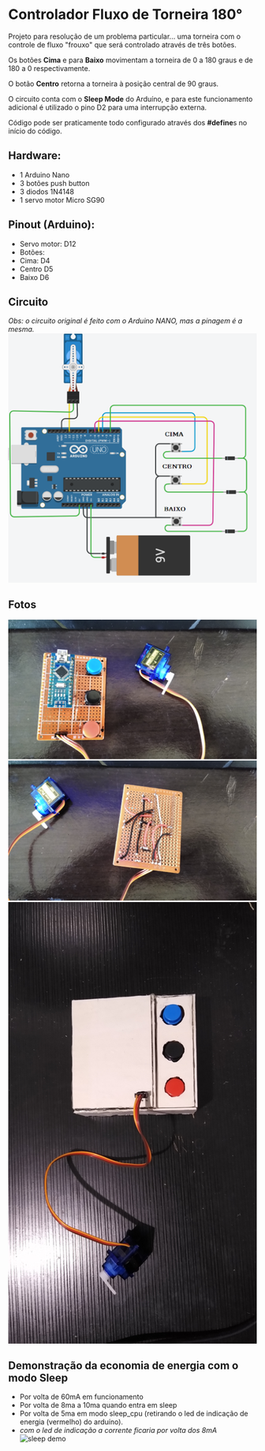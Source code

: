 # Controlador Fluxo de Torneira 180°

Projeto para resolução de um problema particular... uma torneira com o controle de fluxo "frouxo" que será controlado através de três botões.

Os botões **Cima** e para **Baixo** movimentam a torneira de 0 a 180 graus e de 180 a 0 respectivamente.

O botão **Centro** retorna a torneira à posição central de 90 graus.

O circuito conta com o **Sleep Mode** do Arduíno, e para este funcionamento adicional é utilizado o pino D2 para uma interrupção externa. 

Código pode ser praticamente todo configurado através dos **#define**s no início do código.

## Hardware:

- 1 Arduino Nano
- 3 botões push button
- 3 diodos 1N4148
- 1 servo motor Micro SG90

## Pinout (Arduino):
- Servo motor: D12
- Botões:
-   Cima: D4
-   Centro D5
-   Baixo D6

## Circuito
 *Obs: o circuito original é feito com o Arduino NANO, mas a pinagem é a mesma.*
![Circuito](ControleTorneiraCircuito.png)

## Fotos
![Placa frente](placaFrente.jpg)
![placa verso](placaVerso.jpg)
![pronto](pronto.jpg)

## Demonstração da economia de energia com o modo Sleep
- Por volta de 60mA em funcionamento
- Por volta de 8ma a 10ma quando entra em sleep
- Por volta de 5ma em modo sleep_cpu (retirando o led de indicação de energia (vermelho) do arduíno).
- *com o led de indicação a corrente ficaria por volta dos 8mA*
![sleep demo](correnteSleepMode.gif)

